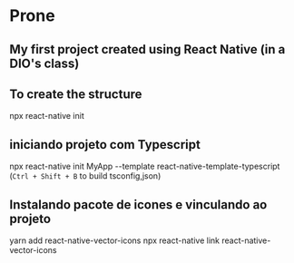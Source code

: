 # Prone
## My first project created using React Native (in a DIO's class)

## To create the structure
npx react-native init

## iniciando projeto com Typescript 
npx react-native init MyApp --template react-native-template-typescript
(`Ctrl + Shift + B` to build tsconfig,json)

## Instalando pacote de icones e vinculando ao projeto
yarn add react-native-vector-icons
npx react-native link react-native-vector-icons
